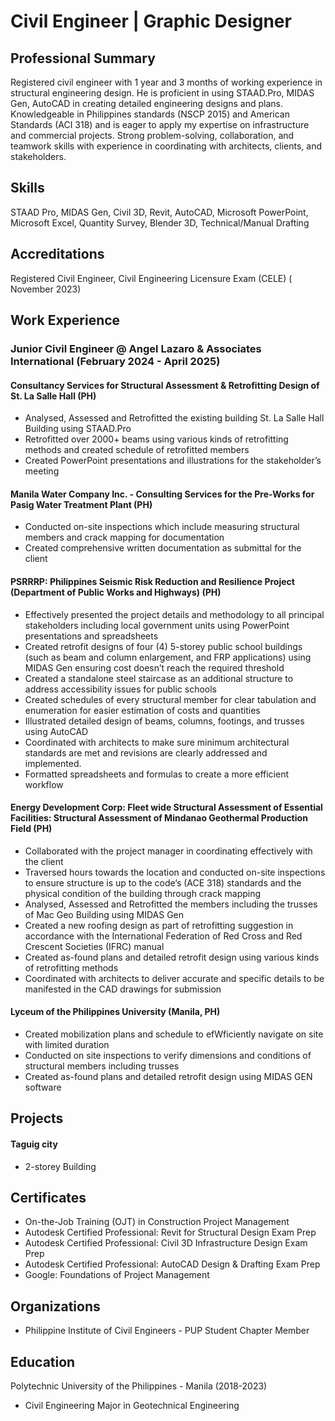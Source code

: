 # Civil Engineer | Graphic Designer

## Professional Summary
Registered civil engineer with 1 year and 3 months of working experience in structural engineering design. He is proficient in using STAAD.Pro, MIDAS Gen, AutoCAD in creating detailed engineering designs and plans. Knowledgeable in Philippines standards (NSCP 2015) and American Standards (ACI 318) and is eager to apply my expertise on infrastructure and commercial projects. Strong problem-solving, collaboration, and teamwork skills with experience in coordinating with architects, clients, and stakeholders.

## Skills
STAAD Pro, MIDAS Gen, Civil 3D, Revit, AutoCAD, Microsoft PowerPoint, Microsoft Excel, Quantity Survey, Blender 3D, Technical/Manual Drafting

## Accreditations
Registered Civil Engineer, Civil Engineering Licensure Exam (CELE) ( November 2023)

## Work Experience
### Junior Civil Engineer @ Angel Lazaro & Associates International (February 2024 - April 2025)
#### Consultancy Services for Structural Assessment & Retrofitting Design of St. La Salle Hall	(PH)
- Analysed, Assessed and Retrofitted the existing building St. La Salle Hall Building using STAAD.Pro
- Retrofitted over 2000+ beams using various kinds of retrofitting methods and created schedule of retrofitted members
- Created PowerPoint presentations and illustrations for the stakeholder’s meeting

#### Manila Water Company Inc. - Consulting Services for the Pre-Works for Pasig Water Treatment Plant (PH)
- Conducted on-site inspections which include measuring structural members and crack mapping for documentation
- Created comprehensive written documentation as submittal for the client

#### PSRRRP: Philippines Seismic Risk Reduction and Resilience Project (Department of Public Works and Highways) (PH)
- Effectively presented the project details and methodology to all principal stakeholders including local government units using PowerPoint presentations and spreadsheets
- Created retrofit designs of four (4) 5-storey public school buildings (such as beam and column enlargement, and FRP applications) using MIDAS Gen ensuring cost doesn’t reach the required threshold
- Created a standalone steel staircase as an additional structure to address accessibility issues for public schools
- Created schedules of every structural member for clear tabulation and enumeration for easier estimation of costs and quantities
- Illustrated detailed design of beams, columns, footings, and trusses using AutoCAD
- Coordinated with architects to make sure minimum architectural standards are met and revisions are clearly addressed and implemented.
- Formatted spreadsheets and formulas to create a more efficient workflow
  
#### Energy Development Corp: Fleet wide Structural Assessment of Essential Facilities: Structural Assessment of Mindanao Geothermal Production Field (PH)
- Collaborated with the project manager in coordinating effectively with the client
- Traversed hours towards the location and conducted on-site inspections to ensure structure is up to the code’s (ACE 318) standards and the physical condition of the building through crack mapping 
- Analysed, Assessed and Retrofitted the members including the trusses of Mac Geo Building using MIDAS Gen
- Created a new roofing design as part of retrofitting suggestion in accordance with the International Federation of Red Cross and Red Crescent Societies (IFRC) manual
- Created as-found plans and detailed retrofit design using various kinds of retrofitting methods
- Coordinated with architects to deliver accurate and specific details to be manifested in the CAD drawings for submission

#### Lyceum of the Philippines University (Manila, PH)
- Created mobilization plans and schedule to efWficiently navigate on site with limited duration
- Conducted on site inspections to verify dimensions and conditions of structural members including trusses
- Created as-found plans and detailed retrofit design using MIDAS GEN software

## Projects
#### Taguig city
- 2-storey Building

## Certificates
- On-the-Job Training (OJT) in Construction Project Management     
- Autodesk Certified Professional: Revit for Structural Design Exam Prep	
- Autodesk Certified Professional: Civil 3D Infrastructure Design Exam Prep
- Autodesk Certified Professional: AutoCAD Design & Drafting Exam Prep
- Google: Foundations of Project Management       	     

## Organizations
- Philippine Institute of Civil Engineers - PUP Student Chapter
Member

## Education
Polytechnic University of the Philippines - Manila (2018-2023)
- Civil Engineering Major in Geotechnical Engineering
